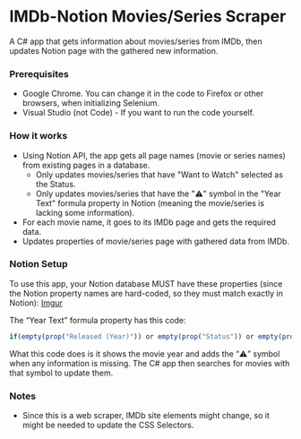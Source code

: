 # IMDb-Notion Movies/Series Scraper

A C# app that gets information about movies/series from IMDb, then updates Notion page with the gathered new information.

### Prerequisites

- Google Chrome. You can change it in the code to Firefox or other browsers, when initializing Selenium.
- Visual Studio (not Code) - If you want to run the code yourself.

### How it works

- Using Notion API, the app gets all page names (movie or series names) from existing pages in a database.
    - Only updates movies/series that have "Want to Watch" selected as the Status.
    - Only updates movies/series that have the "⚠️" symbol in the "Year Text" formula property in Notion (meaning the movie/series is lacking some information).
- For each movie name, it goes to its IMDb page and gets the required data.
- Updates properties of movie/series page with gathered data from IMDb.

### Notion Setup

To use this app, your Notion database MUST have these properties (since the Notion property names are hard-coded, so they must match exactly in Notion):
[Imgur](https://imgur.com/5cqnmCq)

The “Year Text” formula property has this code:
```jsx
if(empty(prop("Released (Year)")) or empty(prop("Status")) or empty(prop("IMDb Genres")) or empty(prop("Directors")) and not (prop("Type") == "Series") or empty(prop("IMDb Link")) or empty(prop("IMDb Description")) or empty(prop("Stars")), format(prop("Released (Year)")) + " ⚠️", format(prop("Released (Year)")))
```
What this code does is it shows the movie year and adds the “⚠️” symbol when any information is missing. The C# app then searches for movies with that symbol to update them.

### Notes

- Since this is a web scraper, IMDb site elements might change, so it might be needed to update the CSS Selectors.
